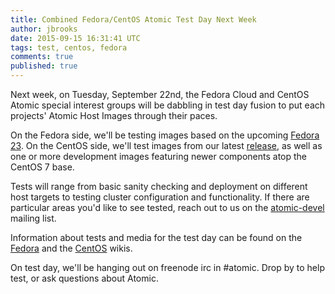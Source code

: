 ```yaml
---
title: Combined Fedora/CentOS Atomic Test Day Next Week
author: jbrooks
date: 2015-09-15 16:31:41 UTC
tags: test, centos, fedora
comments: true
published: true
---
```


Next week, on Tuesday, September 22nd, the Fedora Cloud and CentOS Atomic special interest groups will be dabbling in test day fusion to put each projects' Atomic Host Images through their paces.

On the Fedora side, we'll be testing images based on the upcoming [Fedora 23](https://getfedora.org/en/cloud/prerelease/atomic.html). On the CentOS side, we'll test images from our latest [release](http://seven.centos.org/2015/09/announcing-a-new-release-of-centos-atomic-host/),  as well as one or more development images featuring newer components atop the CentOS 7 base.

Tests will range from basic sanity checking and deployment on different host targets to testing cluster configuration and functionality. If there are particular areas you'd like to see tested, reach out to us on the [atomic-devel](https://lists.projectatomic.io/mailman/listinfo/atomic-devel) mailing list.

Information about tests and media for the test day can be found on the [Fedora](https://fedoraproject.org/wiki/Test_Day:2015-09-22_Fedora_Cloud_Atomic) and the [CentOS](https://wiki.centos.org/SpecialInterestGroup/Atomic/TestDay) wikis.

On test day, we'll be hanging out on freenode irc in #atomic. Drop by to help test, or ask questions about Atomic.


